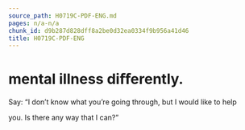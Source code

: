 ```yaml
---
source_path: H0719C-PDF-ENG.md
pages: n/a-n/a
chunk_id: d9b287d828dff8a2be0d32ea0334f9b956a41d46
title: H0719C-PDF-ENG
---
```

# mental illness diﬀerently.

Say: “I don’t know what you’re going through, but I would like to help

you. Is there any way that I can?”
